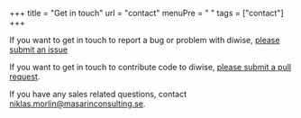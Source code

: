 +++
title = "Get in touch"
url = "contact"
menuPre = "<i class='fas fa-phone-alt'></i> "
tags = ["contact"]
+++

If you want to get in touch to report a bug or problem with diwise, [please submit an issue](/getting-started/how-to/submit-issues/)

If you want to get in touch to contribute code to diwise, [please submit a pull request](/getting-started/how-to/submit-pr/).

If you have any sales related questions, contact niklas.morlin@masarinconsulting.se.

